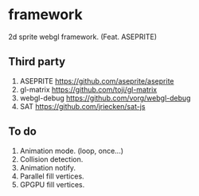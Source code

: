 # framework
2d sprite webgl framework. (Feat. ASEPRITE)

## Third party
1. ASEPRITE https://github.com/aseprite/aseprite
2. gl-matrix https://github.com/toji/gl-matrix
3. webgl-debug https://github.com/vorg/webgl-debug
4. SAT https://github.com/jriecken/sat-js

## To do
1. Animation mode. (loop, once...)
2. Collision detection.
3. Animation notify.
4. Parallel fill vertices.
5. GPGPU fill vertices.
